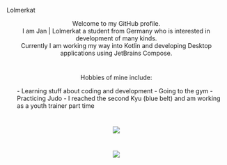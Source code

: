 <th1 align="center">Lolmerkat</h1>
<p align="center">Welcome to my GitHub profile.<br>
  I am Jan | Lolmerkat a student from Germany who is interested in development of many kinds.<br>
  Currently I am working my way into Kotlin and developing Desktop applications using JetBrains Compose.
</p>
<h1></h1>
<p align="center">
Hobbies of mine include:<ul>
- Learning stuff about coding and development
- Going to the gym
- Practicing Judo - I reached the second Kyu (blue belt) and am working as a youth trainer part time
</ul>
</p>
<h1></h1>
<p align="center">
  <img src="https://spotify-github-profile.vercel.app/api/view?uid=2xv4w9yythiwusi4deqg5okux&cover_image=true&theme=default&show_offline=true&background_color=0000&interchange=true">
</p>
<h1></h1>
<p align="center">
  <img src="https://github-readme-stats.vercel.app/api/top-langs/?username=lolmerkat&theme=transparent&hide_border=true&title_color=EAEAEA&text_color=EAEAEA&layout=donut-vertical&langs_count=7">
</p>
